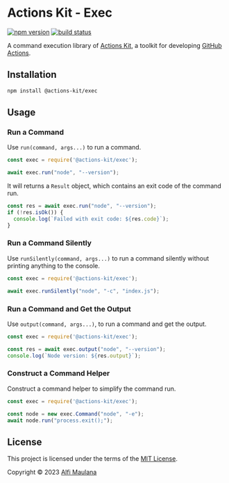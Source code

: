 # Actions Kit - Exec

[![npm version](https://img.shields.io/npm/v/@actions-kit/exec)](https://www.npmjs.com/package/@actions-kit/exec)
[![build status](https://img.shields.io/github/actions/workflow/status/threeal/actions-kit/build.yml?branch=exec@latest)](https://github.com/threeal/actions-kit/actions/workflows/build.yml?query=branch%3Aexec%40latest)

A command execution library of [Actions Kit](https://github.com/threeal/actions-kit), a toolkit for developing [GitHub Actions](https://github.com/features/actions).

## Installation

```sh
npm install @actions-kit/exec
```

## Usage

### Run a Command

Use `run(command, args...)` to run a command.

```js
const exec = require('@actions-kit/exec');

await exec.run("node", "--version");
```

It will returns a `Result` object, which contains an exit code of the command run.
```js
const res = await exec.run("node", "--version");
if (!res.isOk()) {
  console.log(`Failed with exit code: ${res.code}`);
}
```

### Run a Command Silently

Use `runSilently(command, args...)` to run a command silently without printing anything to the console.
```js
const exec = require('@actions-kit/exec');

await exec.runSilently("node", "-c", "index.js");
```

### Run a Command and Get the Output

Use `output(command, args...)`, to run a command and get the output.
```js
const exec = require('@actions-kit/exec');

const res = await exec.output("node", "--version");
console.log(`Node version: ${res.output}`);
```

### Construct a Command Helper

Construct a command helper to simplify the command run.
```js
const exec = require('@actions-kit/exec');

const node = new exec.Command("node", "-e");
await node.run("process.exit();");
```

## License

This project is licensed under the terms of the [MIT License](./LICENSE).

Copyright © 2023 [Alfi Maulana](https://github.com/threeal)
